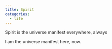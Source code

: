 ```yaml
---
title: Spirit
categories:
  - life
---
```


Spirit
is
the
universe
manifest
everywhere,
always

I
am
the
universe
manifest
here,
now.
